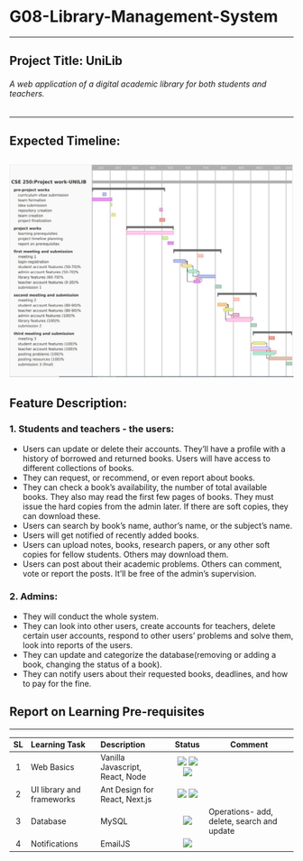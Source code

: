 # G08-Library-Management-System
-------------
## Project Title: UniLib  
###### A web application of a digital academic library for both students and teachers. 
----------------------------
## Expected Timeline:
![Gantt chart](gantt_chart.jpg)
--------------
## Feature Description:
### 1. Students and teachers - the users:
* Users can update or delete their accounts. They’ll have a profile with a history of borrowed and returned books. Users will have access to different collections of books.
* They can request, or recommend, or even report about books.
* They can check a book’s availability, the number of total available books. They also may read the first few pages of books. They must issue the hard copies from the admin later. If there are soft copies, they can download these.
* Users can search by book’s name, author’s name, or the subject’s name.
* Users will get notified of recently added books.
* Users can upload notes, books, research papers, or any other soft copies for fellow students. Others may download them.
* Users can post about their academic problems. Others can comment, vote or report the posts. It’ll be free of the admin’s supervision.
### 2. Admins:
* They will conduct the whole system.
* They can look into other users, create accounts for teachers, delete certain user accounts, respond to other users’ problems and solve them, look into reports of the users.
* They can update and categorize the database(removing or adding a book, changing the status of a book). 
* They can notify users about their requested books, deadlines, and how to pay for the fine.
## Report on Learning Pre-requisites
----------------------------------


SL | Learning Task | Description | Status | Comment |
:-:|:--------------|:------------|:------:|---------|
1| Web Basics    | Vanilla Javascript, React, Node | ![ ](https://img.shields.io/badge/Vanilla%20Javascript-Learned-success) ![](https://img.shields.io/badge/React-June%201-critical) ![](https://img.shields.io/badge/Node-June%2015-critical)
2| UI library and frameworks | Ant Design for React, Next.js | ![](https://img.shields.io/badge/Ant-July%201-inactive) ![](https://img.shields.io/badge/Express-June%2015-inactive)
3| Database | MySQL | ![](https://img.shields.io/badge/%20MySQL-Dcember%201-critical) | Operations- add, delete, search and update
4| Notifications | EmailJS | ![](https://img.shields.io/badge/%20EmailJS-September%2020-important)
